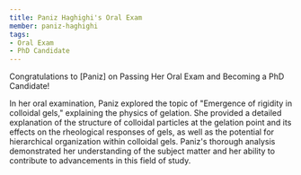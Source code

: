 ```yaml
---
title: Paniz Haghighi's Oral Exam
member: paniz-haghighi
tags:
- Oral Exam
- PhD Candidate
---
```


 Congratulations to [Paniz] on Passing Her Oral Exam and Becoming a PhD Candidate!


In her oral examination, Paniz explored the topic of "Emergence of rigidity in colloidal gels," explaining the physics of gelation. She provided a detailed explanation of the structure of colloidal particles at the gelation point and its effects on the rheological responses of gels, as well as the potential for hierarchical organization within colloidal gels. Paniz's thorough analysis demonstrated her understanding of the subject matter and her ability to contribute to advancements in this field of study.




